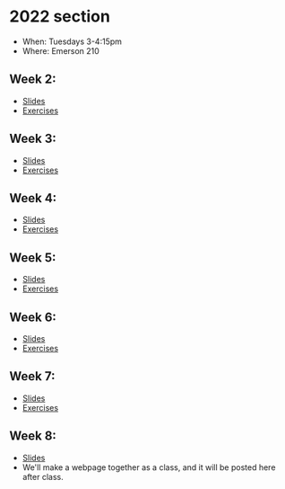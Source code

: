 # 2022 section

- When: Tuesdays 3-4:15pm
- Where: Emerson 210

## Week 2:

- [Slides](https://docs.google.com/presentation/d/1b-r3lScR5tnolyNdkkobpangCVniOR1k_87RcxYaKR0/edit?usp=sharing)
- [Exercises](https://github.com/cjleggett/2022-section/tree/main/section2)


## Week 3:

- [Slides](https://docs.google.com/presentation/d/1e_hXkSMgAf24LKCe5TcD0_IPWLp-KRbUrhIRBf7WATQ/edit?usp=sharing)
- [Exercises](https://github.com/cjleggett/2022-section/tree/main/section3)


## Week 4:

- [Slides](https://docs.google.com/presentation/d/1B4Bzlak8fVEOH-HHgnUWF4rKPcCfvRv0glIMHSbn68U/edit?usp=sharing)
- [Exercises](https://github.com/cjleggett/2022-section/tree/main/section4)


## Week 5:

- [Slides](https://docs.google.com/presentation/d/13qWc_3EMKm_WtAeHzG3bOOjmhaCbeSQbw39QPBJQZ9o/edit?usp=sharing)
- [Exercises](https://github.com/cjleggett/2022-section/tree/main/section5)


## Week 6:

- [Slides](https://docs.google.com/presentation/d/1dDUcNHTeSQqVmS11n9bnqm9827fZt1hQQf4NxWrm3po/edit?usp=sharing)
- [Exercises](https://github.com/cjleggett/2022-section/tree/main/section6)


## Week 7:

- [Slides](https://github.com/cjleggett/2022-section/blob/main/section7/week_7_slides.pdf)
- [Exercises](https://github.com/cjleggett/2022-section/tree/main/section7)


## Week 8:

- [Slides](https://github.com/cjleggett/2022-section/blob/main/section7/week8slides.pdf)
- We'll make a webpage together as a class, and it will be posted here after class.